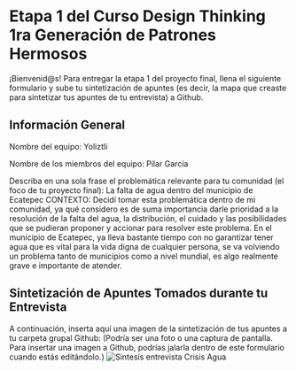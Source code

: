 # Etapa 1 del Curso Design Thinking 1ra Generación de Patrones Hermosos

¡Bienvenid@s!
Para entregar la etapa 1 del proyecto final, llena el siguiente formulario y sube tu sintetización de apuntes (es decir, la mapa que creaste para sintetizar tus apuntes de tu entrevista) a Github.

## Información General

Nombre del equipo: Yoliztli

Nombre de los miembros del equipo: Pilar García

Describa en una sola frase el problemática relevante para tu comunidad (el foco de tu proyecto final): La falta de agua dentro del municipio de Ecatepec CONTEXTO: Decidí tomar esta problemática dentro de mi comunidad, ya qué considero es de suma importancia darle prioridad a la resolución de la falta del agua, la distribución, el cuidado y las posibilidades que se pudieran proponer y accionar para resolver este problema. En el municipio de Ecatepec, ya lleva bastante tiempo con no garantizar tener agua que es vital para la vida digna de cualquier persona, se va volviendo un problema tanto de municipios como a nivel mundial, es algo realmente grave e importante de atender.

## Sintetización de Apuntes Tomados durante tu Entrevista

A continuación, inserta aquí una imagen de la sintetización de tus apuntes a tu carpeta grupal Github: 
(Podría ser una foto o una captura de pantalla. Para insertar una imagen a Github, podrías jalarla dentro de este formulario cuando estás editándolo.)
![Sintesís entrevista Crisis Agua](https://user-images.githubusercontent.com/100257025/226247904-566b311f-2bf9-43d3-84d9-3538a1e04f8f.png)
